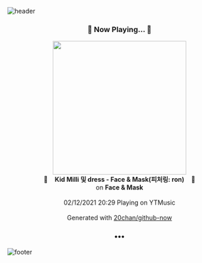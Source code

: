 ![header](https://capsule-render.vercel.app/api?type=wave&height=170&section=header&text=Hi.%20I'm%20SHIFT&fontColor=090707&fontAlignX=45&fontAlignY=65&fontSize=100)

<h3 align="center">🎵 Now Playing... 🎵</h3>
<p align="center">
  <a href="https://music.youtube.com/channel/UCYzWVpdZqtp6Ihtzy4_9M3g">
    <img width="300" src="https://lh3.googleusercontent.com/UTCPepxSgPjImsszrUJNywCQyPQtZx_tRM2vCW-9WfR8zM3lrsAW__joO9XQckqSKP1c-7UMyWCRGgQ">
  </a>
  <br>
  🎵&nbsp&nbsp&nbsp <b>Kid Milli 및 dress - Face & Mask(피처링: ron)</b> &nbsp&nbsp&nbsp🎵
  <br>
  on <b>Face & Mask</b>
  
  <br />
  <br />
  02/12/2021 20:29 Playing on YTMusic
  <br />
  <br />
  Generated with <a href="https://github.com/20chan/github-now">20chan/github-now</a>
</p>

<h3 align="center">•••</h3>

![footer](https://capsule-render.vercel.app/api?type=wave&height=150&section=footer)
